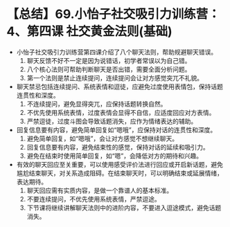# 【总结】69.小怡子社交吸引力训练营：4、第四课 社交黄金法则(基础)

-   小怡子社交吸引力训练营第四课介绍了八个聊天法则，帮助规避聊天错误。
    1.  聊天反馈不好不一定是因为说错话，初学者常误以为自己错。
    2.  八个核心法则可帮助判断聊天是否出错，需要全面分析问题。
    3.  第一个法则是禁止连续提问，连续提问会让对方感觉突兀不礼貌。
-   聊天禁忌包括连续提问、系统表情和逗徒，应避免过度使用表情包，保持话题连贯性和深度。
    1.  不连续提问，避免显得突兀，应保持话题转换自然。
    2.  不优先使用系统表情，过度表情会显得不自信，应适度回应对方表情。
    3.  严禁逗徒，过度斗图会导致话题消失，应作为情绪表达的辅助。
-   回复信息要有内容，避免简单回复如“嗯哦”，应保持对话的连贯性和深度。
    1.  避免简单回复，如“嗯哦”，会让对方感觉不想继续聊天。
    2.  回复信息要有内容，避免结束性的感觉，保持对话的延续和吸引力。
    3.  避免在结束时使用简单回复，如“嗯”，会降低对方的期待和兴趣。
-   有效的聊天回应至关重要，可以使用感受评价法进行回应或开启新话题，避免尴尬结束聊天，对关系造成阻碍。在结束聊天时，可以明确结束或延展情绪，表达期待。
    1.  聊天回应需有实质内容，是做一个靠谱人的基本标准。
    2.  不要连续提问，不优先使用系统表情，严禁逗途。
    3.  下节课将继续讲解聊天法则中的进阶内容，不要进入逗途模式，避免话题消失。